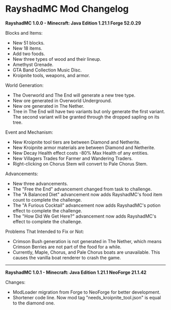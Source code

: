 
RayshadMC Mod Changelog
=======

**RayshadMC 1.0.0 - Minecraft: Java Edition 1.21.1 Forge 52.0.29**

Blocks and Items:
- New 51 blocks.
- New 18 items.
- Add two foods.
- New three types of wood and their lineup.
- Amethyst Grenade.
- GTA Band Collection Music Disc.
- Kroipnite tools, weapons, and armor.

World Generation:
- The Overworld and The End will generate a new tree type.
- New ore generated in Overworld Underground.
- New ore generated in The Nether.
- Tree in The End will have two variants but only generate the first variant. The second variant will be granted through the dropped sapling on its tree.

Event and Mechanism:
- New Kroipnite tool tiers are between Diamond and Netherite.
- New Kroipnite armor materials are between Diamond and Netherite.
- New Decay Health effect costs -80% Max Health of any entities.
- New Villagers Trades for Farmer and Wandering Traders.
- Right-clicking on Chorus Stem will convert to Pale Chorus Stem.

Advancements:
- New three advancements.
- The "Free the End" advancement changed from task to challenge.
- The "A Balanced Diet" advancement now adds RayshadMC's food item count to complete the challenge.
- The "A Furious Cocktail" advancement now adds RayshadMC's potion effect to complete the challenge.
- The "How Did We Get Here?" advancement now adds RayshadMC's effect to complete the challenge.

Problems That Intended to Fix or Not:
- Crimson Bush generation is not generated in The Nether, which means Crimson Berries are not part of the food for a while.
- Currently, Maple, Chorus, and Pale Chorus boats are unavailable. This causes the vanilla boat renderer to crash the game.
---
**RayshadMC 1.0.1 - Minecraft: Java Edition 1.21.1 NeoForge 21.1.42**

Changes:
- ModLoader migration from Forge to NeoForge for better development.
- Shortener code line. Now mod tag "needs_kroipnite_tool.json" is equal to the diamond one.